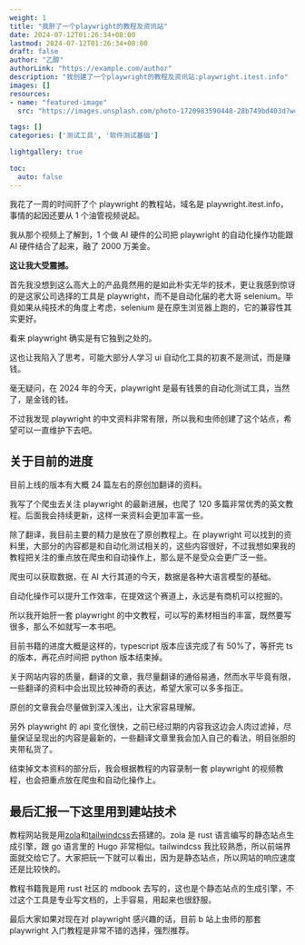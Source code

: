 ```yaml
---
weight: 1
title: "我肝了一个playwright的教程及资讯站"
date: 2024-07-12T01:26:34+08:00
lastmod: 2024-07-12T01:26:34+08:00
draft: false
author: "乙醇"
authorLink: "https://example.com/author"
description: "我创建了一个playwright的教程及资讯站:playwright.itest.info"
images: []
resources:
- name: "featured-image"
  src: "https://images.unsplash.com/photo-1720983590448-28b749bd403d?w=300"

tags: []
categories: ['测试工具', '软件测试基础']

lightgallery: true

toc:
  auto: false
---
```


我花了一周的时间肝了个 playwright 的教程站，域名是 playwright.itest.info，事情的起因还要从 1 个油管视频说起。

我从那个视频上了解到，1 个做 AI 硬件的公司把 playwright 的自动化操作功能跟 AI 硬件结合了起来，融了 2000 万美金。

**这让我大受震撼。**

首先我没想到这么高大上的产品竟然用的是如此朴实无华的技术，更让我感到惊讶的是这家公司选择的工具是 playwright，而不是自动化届的老大哥 selenium。毕竟如果从纯技术的角度上考虑，selenium 是在原生浏览器上跑的，它的兼容性其实更好。

看来 playwright 确实是有它独到之处的。

这也让我陷入了思考，可能大部分人学习 ui 自动化工具的初衷不是测试，而是赚钱。

毫无疑问，在 2024 年的今天，playwright 是最有钱景的自动化测试工具，当然了，是金钱的钱。

不过我发现 playwright 的中文资料非常有限，所以我和虫师创建了这个站点，希望可以一直维护下去吧。

## 关于目前的进度

目前上线的版本有大概 24 篇左右的原创加翻译的资料。

我写了个爬虫去关注 playwright 的最新进展，也爬了 120 多篇非常优秀的英文教程。后面我会持续更新，这样一来资料会更加丰富一些。

除了翻译，我目前主要的精力是放在了原创教程上。在 playwright 可以找到的资料里，大部分的内容都是和自动化测试相关的，这些内容很好，不过我想如果我的教程把关注的重点放在爬虫和自动操作上，那么是不是受众会更广泛一些。

爬虫可以获取数据，在 AI 大行其道的今天，数据是各种大语言模型的基础。

自动化操作可以提升工作效率，在提效这个赛道上，永远是有商机可以挖掘的。

所以我开始肝一套 playwright 的中文教程，可以写的素材相当的丰富，既然要写很多，那么不如就写一本书吧。

目前书籍的进度大概是这样的，typescript 版本应该完成了有 50%了，等肝完 ts 的版本，再花点时间把 python 版本结束掉。

关于网站内容的质量，翻译的文章，我尽量翻译的通俗易通，然而水平毕竟有限，一些翻译的资料中会出现比较神奇的表达，希望大家可以多多指正。

原创的文章我会尽量做到深入浅出，让大家容易理解。

另外 playwright 的 api 变化很快，之前已经过期的内容我这边会人肉过滤掉，尽量保证呈现出的内容是最新的，一些翻译文章里我会加入自己的看法，明目张胆的夹带私货了。

结束掉文本资料的部分后，我会根据教程的内容录制一套 playwright 的视频教程，也会把重点放在爬虫和自动化操作上。

## 最后汇报一下这里用到建站技术

教程网站我是用[zola](https://www.getzola.org/documentation/getting-started/overview/)和[tailwindcss](https://tailwindcss.com)去搭建的。zola 是 rust 语言编写的静态站点生成引擎，跟 go 语言里的 Hugo 非常相似。tailwindcss 我比较熟悉，所以前端界面就交给它了。大家把玩一下就可以看出，因为是静态站点，所以网站的响应速度还是比较快的。

教程书籍我是用 rust 社区的 mdbook 去写的，这也是个静态站点的生成引擎，不过这个工具是专业写文档的，上手容易，用起来也很舒服。

最后大家如果对现在对 playwright 感兴趣的话，目前 b 站上虫师的那套 playwright 入门教程是非常不错的选择，强烈推荐。